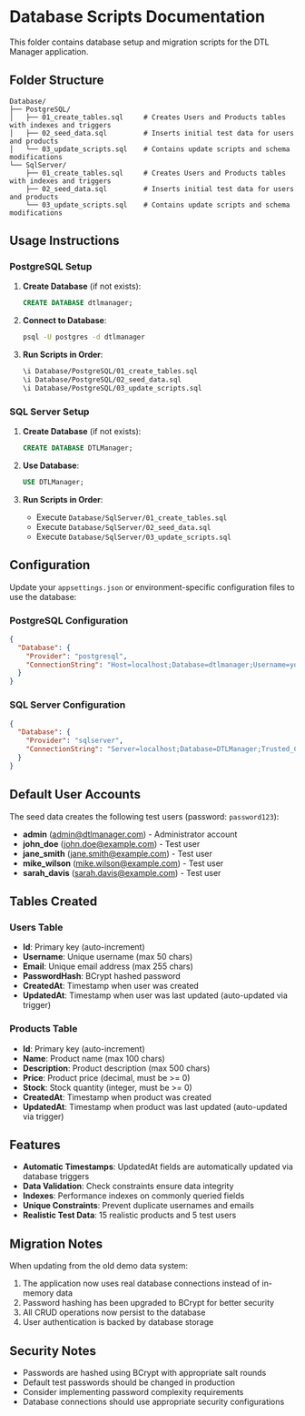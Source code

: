 # Database Scripts Documentation

This folder contains database setup and migration scripts for the DTL Manager application.

## Folder Structure

```
Database/
├── PostgreSQL/
│   ├── 01_create_tables.sql     # Creates Users and Products tables with indexes and triggers
│   ├── 02_seed_data.sql         # Inserts initial test data for users and products
│   └── 03_update_scripts.sql    # Contains update scripts and schema modifications
└── SqlServer/
    ├── 01_create_tables.sql     # Creates Users and Products tables with indexes and triggers
    ├── 02_seed_data.sql         # Inserts initial test data for users and products
    └── 03_update_scripts.sql    # Contains update scripts and schema modifications
```

## Usage Instructions

### PostgreSQL Setup

1. **Create Database** (if not exists):
   ```sql
   CREATE DATABASE dtlmanager;
   ```

2. **Connect to Database**:
   ```bash
   psql -U postgres -d dtlmanager
   ```

3. **Run Scripts in Order**:
   ```bash
   \i Database/PostgreSQL/01_create_tables.sql
   \i Database/PostgreSQL/02_seed_data.sql
   \i Database/PostgreSQL/03_update_scripts.sql
   ```

### SQL Server Setup

1. **Create Database** (if not exists):
   ```sql
   CREATE DATABASE DTLManager;
   ```

2. **Use Database**:
   ```sql
   USE DTLManager;
   ```

3. **Run Scripts in Order**:
   - Execute `Database/SqlServer/01_create_tables.sql`
   - Execute `Database/SqlServer/02_seed_data.sql`
   - Execute `Database/SqlServer/03_update_scripts.sql`

## Configuration

Update your `appsettings.json` or environment-specific configuration files to use the database:

### PostgreSQL Configuration
```json
{
  "Database": {
    "Provider": "postgresql",
    "ConnectionString": "Host=localhost;Database=dtlmanager;Username=your_user;Password=your_password"
  }
}
```

### SQL Server Configuration
```json
{
  "Database": {
    "Provider": "sqlserver",
    "ConnectionString": "Server=localhost;Database=DTLManager;Trusted_Connection=true;TrustServerCertificate=true"
  }
}
```

## Default User Accounts

The seed data creates the following test users (password: `password123`):

- **admin** (admin@dtlmanager.com) - Administrator account
- **john_doe** (john.doe@example.com) - Test user
- **jane_smith** (jane.smith@example.com) - Test user
- **mike_wilson** (mike.wilson@example.com) - Test user  
- **sarah_davis** (sarah.davis@example.com) - Test user

## Tables Created

### Users Table
- **Id**: Primary key (auto-increment)
- **Username**: Unique username (max 50 chars)
- **Email**: Unique email address (max 255 chars)
- **PasswordHash**: BCrypt hashed password
- **CreatedAt**: Timestamp when user was created
- **UpdatedAt**: Timestamp when user was last updated (auto-updated via trigger)

### Products Table
- **Id**: Primary key (auto-increment)
- **Name**: Product name (max 100 chars)
- **Description**: Product description (max 500 chars)
- **Price**: Product price (decimal, must be >= 0)
- **Stock**: Stock quantity (integer, must be >= 0)
- **CreatedAt**: Timestamp when product was created
- **UpdatedAt**: Timestamp when product was last updated (auto-updated via trigger)

## Features

- **Automatic Timestamps**: UpdatedAt fields are automatically updated via database triggers
- **Data Validation**: Check constraints ensure data integrity
- **Indexes**: Performance indexes on commonly queried fields
- **Unique Constraints**: Prevent duplicate usernames and emails
- **Realistic Test Data**: 15 realistic products and 5 test users

## Migration Notes

When updating from the old demo data system:
1. The application now uses real database connections instead of in-memory data
2. Password hashing has been upgraded to BCrypt for better security
3. All CRUD operations now persist to the database
4. User authentication is backed by database storage

## Security Notes

- Passwords are hashed using BCrypt with appropriate salt rounds
- Default test passwords should be changed in production
- Consider implementing password complexity requirements
- Database connections should use appropriate security configurations
